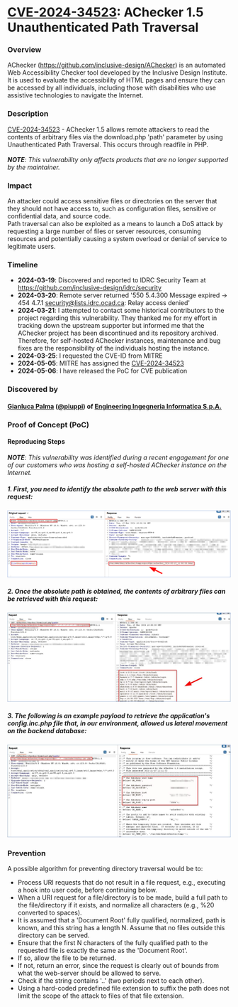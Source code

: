 # [CVE-2024-34523](https://cve.mitre.org/cgi-bin/cvename.cgi?name=CVE-2024-34523): AChecker 1.5 Unauthenticated Path Traversal

### Overview
AChecker (https://github.com/inclusive-design/AChecker) is an automated Web Accessibility Checker tool developed by the Inclusive Design Institute. It is used to evaluate the accessibility of HTML pages and ensure they can be accessed by all individuals, including those with disabilities who use assistive technologies to navigate the Internet.

### Description
[CVE-2024-34523](https://cve.mitre.org/cgi-bin/cvename.cgi?name=CVE-2024-34523) - AChecker 1.5 allows remote attackers to read the contents of arbitrary files via the download.php 'path' parameter by using Unauthenticated Path Traversal. This occurs through readfile in PHP.
<br><br>***NOTE**: This vulnerability only affects products that are no longer supported by the maintainer.*

### Impact
An attacker could access sensitive files or directories on the server that they should not have access to, such as configuration files, sensitive or confidential data, and source code.<br>
Path traversal can also be exploited as a means to launch a DoS attack by requesting a large number of files or server resources, consuming resources and potentially causing a system overload or denial of service to legitimate users.

### Timeline
- **2024-03-19**: Discovered and reported to IDRC Security Team at https://github.com/inclusive-design/idrc/security 
- **2024-03-20**: Remote server returned '550 5.4.300 Message expired -> 454 4.7.1 <security@lists.idrc.ocad.ca>: Relay access denied'
- **2024-03-21**: I attempted to contact some historical contributors to the project regarding this vulnerability. They thanked me for my effort in tracking down the upstream supporter but informed me that the AChecker project has been discontinued and its repository archived. Therefore, for self-hosted AChecker instances, maintenance and bug fixes are the responsibility of the individuals hosting the instance.
- **2024-03-25**: I requested the CVE-ID from MITRE
- **2024-05-05**: MITRE has assigned the [CVE-2024-34523](https://cve.mitre.org/cgi-bin/cvename.cgi?name=CVE-2024-34523)
- **2024-05-06**: I have released the PoC for CVE publication


### Discovered by
#### [Gianluca Palma](https://www.linkedin.com/in/piuppi/) ([@piuppi](https://twitter.com/piuppi)) of [Engineering Ingegneria Informatica S.p.A.](https://www.eng.it)

### Proof of Concept (PoC)
#### Reproducing Steps

***NOTE**: This vulnerability was identified during a recent engagement for one of our customers who was hosting a self-hosted AChecker instance on the Internet.*

##### 1. First, you need to identify the absolute path to the web server with this request:

![Screenshot](images/req1.png)

##### 2. Once the absolute path is obtained, the contents of arbitrary files can be retrieved with this request:

![Screenshot](images/req2.png)

##### 3. The following is an example payload to retrieve the application's config.inc.php file that, in our environment, allowed us lateral movement on the backend database:

![Screenshot](images/req3.png)

### Prevention

A possible algorithm for preventing directory traversal would be to:

- Process URI requests that do not result in a file request, e.g., executing a hook into user code, before continuing below.
- When a URI request for a file/directory is to be made, build a full path to the file/directory if it exists, and normalize all characters (e.g., %20 converted to spaces).
- It is assumed that a 'Document Root' fully qualified, normalized, path is known, and this string has a length N. Assume that no files outside this directory can be served.
- Ensure that the first N characters of the fully qualified path to the requested file is exactly the same as the 'Document Root'.
- If so, allow the file to be returned.
- If not, return an error, since the request is clearly out of bounds from what the web-server should be allowed to serve.
- Check if the string contains '..' (two periods next to each other).
- Using a hard-coded predefined file extension to suffix the path does not limit the scope of the attack to files of that file extension.

